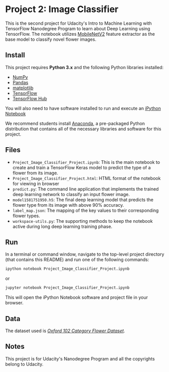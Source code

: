 # Project 2: Image Classifier
This is the second project for Udacity's Intro to Machine Learning with TensorFlow Nanodegree Program to learn about Deep Learning using TensorFlow. The notebook utilizes [MobileNetV2](https://tfhub.dev/google/tf2-preview/mobilenet_v2/feature_vector/4) feature extractor as the base model to classify novel flower images.

## Install
This project requires **Python 3.x** and the following Python libraries installed:

- [NumPy](http://www.numpy.org/)
- [Pandas](http://pandas.pydata.org)
- [matplotlib](http://matplotlib.org/)
- [TensorFlow](http://tensorflow.org)
- [TensorFlow Hub](https://www.tensorflow.org/hub)

You will also need to have software installed to run and execute an [iPython Notebook](http://ipython.org/notebook.html)

We recommend students install [Anaconda](https://www.continuum.io/downloads), a pre-packaged Python distribution that contains all of the necessary libraries and software for this project.

## Files
- `Project_Image_Classifier_Project.ipynb`: This is the main notebook to create and train a TensorFlow Keras model to predict the type of a flower from its image.
- `Project_Image_Classifier_Project.html`: HTML format of the notebook for viewing in browser
- `predict.py`: The command line application that implements the trained deep learning network to classify an input flower image.
- `model1581751950.h5`: The final deep learning model that predicts the flower type from its image with above 90% accuracy.
- `label_map.json`: The mapping of the key values to their corresponding flower types.
- `workspace-utils.py`: The supporting methods to keep the notebook active during long deep learning training phase.

## Run

In a terminal or command window, navigate to the top-level project directory (that contains this README) and run one of the following commands:

```bash
ipython notebook Project_Image_Classifier_Project.ipynb
```  
or
```bash
jupyter notebook Project_Image_Classifier_Project.ipynb
```

This will open the iPython Notebook software and project file in your browser.

## Data
The dataset used is _[Oxford 102 Category Flower Dataset](http://www.robots.ox.ac.uk/~vgg/data/flowers/102/index.html)_.

## Notes
This project is for Udacity's Nanodegree Program and all the copyrights belong to Udacity.
